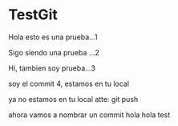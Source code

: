 # TestGit

Hola esto es una prueba...1

Sigo siendo una prueba ...2

Hi, tambien soy prueba...3

soy el commit 4, estamos en tu local

ya no estamos en tu local atte: git push

ahora vamos a nombrar un commit hola hola test
